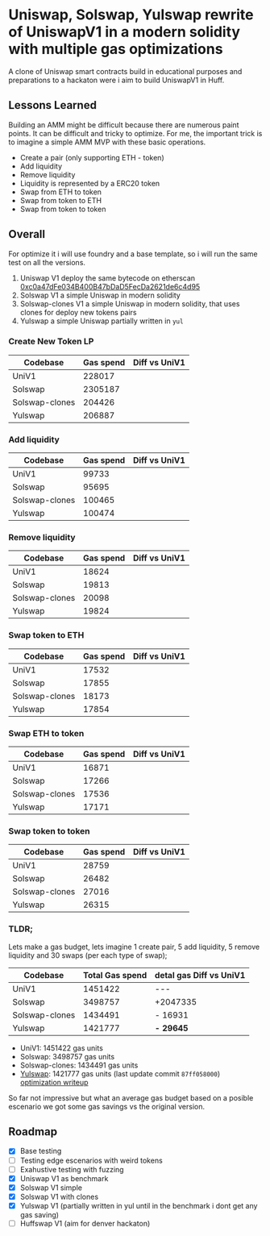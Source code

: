 
# Uniswap, Solswap, Yulswap rewrite of UniswapV1 in a modern solidity with multiple gas optimizations

A clone of Uniswap smart contracts build in educational purposes and preparations to a hackaton were i aim to build UniswapV1 in Huff.




## Lessons Learned

Building an AMM might be difficult because there are numerous paint points. It can be difficult and tricky to optimize.
For me, the important trick is to imagine a simple AMM MVP with these basic operations.

- Create a pair (only supporting ETH - token)
- Add liquidity
- Remove liquidity
- Liquidity is represented by a ERC20 token
- Swap from ETH to token
- Swap from token to ETH
- Swap from token to token



## Overall

For optimize it i will use foundry and a base template, so i will run the same test on all the versions.

1) Uniswap V1 deploy the same bytecode on etherscan [0xc0a47dFe034B400B47bDaD5FecDa2621de6c4d95](https://etherscan.io/address/0xc0a47dFe034B400B47bDaD5FecDa2621de6c4d95#code)
2) Solswap V1 a simple Uniswap in modern solidity
3) Solswap-clones V1 a simple Uniswap in modern solidity, that uses clones for deploy new tokens pairs
4) Yulswap a simple Uniswap partially written in `yul`


### Create New Token LP

| Codebase    | Gas spend   |  Diff vs UniV1 |
| ----------- | ----------- |  -------       |
| UniV1       |  228017     |  |
| Solswap     | 2305187     |    |
| Solswap-clones| 204426     |  |
| Yulswap     |   206887    |                  |


### Add liquidity

| Codebase      | Gas spend   |  Diff vs UniV1 |
| -----------   | ----------- |  -------       |
| UniV1         |  99733     |                |
| Solswap       | 95695      |                |
| Solswap-clones| 100465      |                |
| Yulswap       |   100474    |                |


### Remove liquidity


| Codebase      | Gas spend   |  Diff vs UniV1 |
| -----------   | ----------- |  -------       |
| UniV1         |  18624     |   |
| Solswap       | 19813     |    |
| Solswap-clones| 20098     |  |
| Yulswap       |   19824    |                |



### Swap token to ETH


| Codebase    | Gas spend   |  Diff vs UniV1 |
| ----------- | ----------- |  -------       |
| UniV1       |  17532     |         |
| Solswap     |  17855     |         |
| Solswap-clones| 18173     |        |
| Yulswap       |   17854    |                |


### Swap ETH to token

| Codebase      | Gas spend   |  Diff vs UniV1 |
| -----------   | ----------- |  -------       |
| UniV1         |  16871     |         |
| Solswap       |  17266     |         |
| Solswap-clones|  17536     |        |
| Yulswap       |   17171    |                |

### Swap token to token

| Codebase    | Gas spend   |  Diff vs UniV1 |
| ----------- | ----------- |  -------       |
| UniV1       |  28759     |         |
| Solswap     |  26482     |         |
| Solswap-clones| 27016     |        |
| Yulswap       |   26315    |                |


### TLDR;

Lets make a gas budget, lets imagine 1 create pair, 5 add liquidity, 5 remove liquidity and 30 swaps (per each type of swap);

| Codebase      | Total Gas spend   |  detal gas Diff vs UniV1 |
| -----------   | ----------- |  -------       |
| UniV1         |     1451422 |  ---           |
| Solswap       |     3498757 |   +2047335     |
| Solswap-clones|     1434491 |   -  16931     |
| Yulswap       |     1421777 | **-  29645**   |


- UniV1:            1451422 gas units
- Solswap:          3498757 gas units
- Solswap-clones:   1434491 gas units
- [Yulswap](https://github.com/eugenioclrc/yulswap/commit/87ff058000ad6486f25818996b153e567a07a8cb):          1421777 gas units (last update commit `87ff058000`) [optimization writeup](/YULSWAP.md)


So far not impressive but what an average gas budget based on a posible escenario we got some gas savings vs the original version.
## Roadmap

- [x]  Base testing
- [ ]  Testing edge escenarios with weird tokens
- [ ]  Exahustive testing with fuzzing
- [x]  Uniswap V1 as benchmark
- [x]  Solswap V1 simple
- [x]  Solswap V1 with clones
- [x]  Yulswap V1 (partially written in yul until in the benchmark i dont get any gas saving)
- [ ]  Huffswap V1 (aim for denver hackaton)